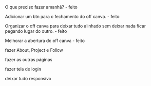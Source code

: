 O que preciso fazer amanhã? - feito

Adicionar um btn para o fechamento do off canva. - feito

Organizar o off canva para deixar tudo alinhado sem deixar nada ficar pegando lugar do outro. - feito

Melhorar a abertura do off canva - feito

fazer About, Project e Follow

fazer as outras páginas

fazer tela de login

deixar tudo responsivo
